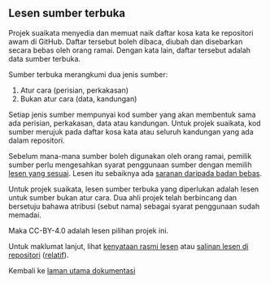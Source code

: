---
---

## Lesen sumber terbuka

Projek suaikata menyedia dan memuat naik daftar kosa kata
ke repositori awam di GitHub. Daftar tersebut boleh dibaca,
diubah dan disebarkan secara bebas oleh orang ramai. Dengan
kata lain, daftar tersebut adalah data sumber terbuka.

Sumber terbuka merangkumi dua jenis sumber:

1. Atur cara (perisian, perkakasan)
2. Bukan atur cara (data, kandungan)

Setiap jenis sumber mempunyai kod sumber yang akan membentuk
sama ada perisian, perkakasan, data atau kandungan. Untuk
projek suaikata, kod sumber merujuk pada daftar kosa kata
atau seluruh kandungan yang ada dalam repositori.

Sebelum mana-mana sumber boleh digunakan oleh orang ramai,
pemilik sumber perlu mengesahkan syarat penggunaan sumber
dengan memilih [lesen yang sesuai][a]. Lesen itu sebaiknya
ada [saranan daripada badan bebas][b].

Untuk projek suaikata, lesen sumber terbuka yang diperlukan
adalah lesen untuk sumber bukan atur cara. Dua ahli projek
telah berbincang dan bersetuju bahawa atribusi (sebut nama)
sebagai syarat penggunaan sudah memadai.

Maka CC-BY-4.0 adalah lesen pilihan projek ini.

Untuk maklumat lanjut, lihat [kenyataan rasmi lesen][c]
atau [salinan lesen di repositori][d] ([relatif][1]).

Kembali ke [laman utama dokumentasi][0]

  [0]: ../index.md
  [1]: ../../LICENSE
  [a]: https://choosealicense.com/
  [b]: https://opendefinition.org/licenses/
  [c]: https://creativecommons.org/licenses/by/4.0/
  [d]: https://github.com/kmubiin/suaikata/blob/master/LICENSE
